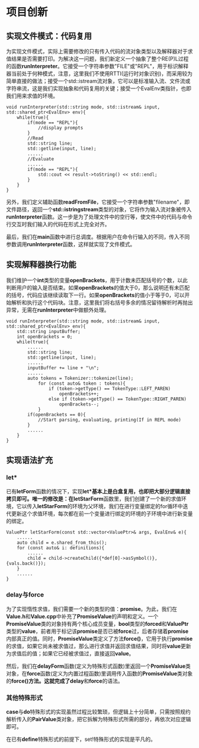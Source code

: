 # 项目创新
## 实现文件模式：代码复用
为实现文件模式，实际上需要修改的只有传入代码的流对象类型以及解释器对于求值结果是否需要打印。为解决这一问题，我们新定义一个抽象了整个RE(P)L过程的函数**runInterpreter**。它接受一个字符串参数"FILE"或"REPL"，用于标识解释器当前处于何种模式，注意，这里我们不使用RTTI(运行时对象识别)，而采用较为简单直接的做法；接受一个std::istream流对象，它可以是标准输入流、文件流或字符串流，这是我们实现抽象和代码复用的关键；接受一个EvalEnv类指针，也即我们用来求值的环境。
```
void runInterpreter(std::string mode, std::istream& input, std::shared_ptr<EvalEnv> env){
    while(true){
        if(mode == "REPL"){
            //display prompts
        }
        //Read
        std::string line;
        std::getline(input, line);
        ......
        //Evaluate
        ......
        if(mode == "REPL"){
            std::cout << result->toString() << std::endl;
        }
    }
}
```
另外，我们定义辅助函数**readFromFile**，它接受一个字符串参数"filename"，即文件路径，返回一个**std::istringstream**类型的对象，它将作为输入流对象被传入**runInterpreter**函数。这一步是为了处理文件中的空行等，使文件中的代码与命令行交互时我们输入的代码在形式上完全对齐。

最后，我们在**main**函数中进行总调度。根据用户在命令行输入的不同，传入不同参数调用**runInterpreter**函数，这样就实现了文件模式。
## 实现解释器换行功能
我们维护一个**int**类型的变量**openBrackets**，用于计数未匹配括号的个数，以此判断用户的输入是否结束。如果**openBrackets**的值大于0，那么说明还有未匹配的括号，代码应该继续读取下一行。如果**openBrackets**的值小于等于0，可以开始解析和执行这个代码块。注意，这里我们将右括号多余的情况留待解析时再抛出异常，无需在**runInterpreter**中做额外处理。
```
void runInterpreter(std::string mode, std::istream& input, std::shared_ptr<EvalEnv> env){
    std::string inputBuffer;
    int openBrackets = 0;
    while(true){
        ......
        std::string line;
        std::getline(input, line);
        ......
        inputBuffer += line + "\n";
        ......
        auto tokens = Tokenizer::tokenize(line);
            for (const auto& token : tokens){
                if (token->getType() == TokenType::LEFT_PAREN)
                    openBrackets++;
                else if (token->getType() == TokenType::RIGHT_PAREN)
                    openBrackets--;
            }
        if(openBrackets == 0){
            //Start parsing, evaluating, printing(If in REPL mode)
        }
        ......
    }
}
```
## 实现语法扩充
### **let\***
已有**letForm**函数的情况下，实现**let\***基本上是白盒复用，也即把大部分逻辑直接拷贝即可。唯一的修改是：在**letStarForm**函数里，我们创建了一个新的求值环境，它以传入**letStarForm**的环境为父环境，我们在进行变量绑定的for循环中迭代更新这个求值环境，每次都在前一个变量进行绑定的环境的子环境中进行新变量的绑定。
```
ValuePtr letStarForm(const std::vector<ValuePtr>& args, EvalEnv& e){
    ......
    auto child = e.shared_from_this();
    for (const auto& i: definitions){
        ......
        child = child->createChild({*def[0]->asSymbol()}, {vals.back()});
    }
    ......
}
```
### **delay**与**force**
为了实现惰性求值，我们需要一个新的类型的值：**promise**。为此，我们在**Value.h**和**Value.cpp**中补充了**PromiseValue**的声明和定义。一个**PromiseValue**类的对象持有两个核心成员变量，**bool**类型的**forced**和**ValuePtr**类型的**value**，前者用于标记该**promise**是否已被**force**过，后者存储着**promise**内部真正的值。同时，**PromiseValue**类定义了方法**force()**，它用于执行**promise**的求值，如果它尚未被求值过，那么进行求值并返回求值结果，同时将**value**更新为求值后的值；如果它已经被求值过，直接返回**value**。

然后，我们在**delayForm**函数(定义为特殊形式函数)里返回一个**PromiseValue**类对象，在**force**函数(定义为内置过程函数)里调用传入函数的**PromiseValue**类对象的**force()**方法。这就完成了**delay**和**force**的语法。
### 其他特殊形式
**case**与**do**特殊形式的实现虽然过程比较繁琐，但逻辑上十分简单，只需按照规约解析传入的**PairValue**类对象，把它拆解为特殊形式所需的部分，再依次对应逻辑即可。

在已有**define**特殊形式的前提下，set\!特殊形式的实现是平凡的。